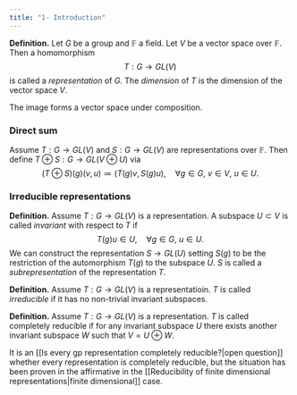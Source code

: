 ```yaml
---
title: "1- Introduction"
---
```


**Definition.** Let $G$ be a group and $\mathbb{F}$ a field. Let $V$ be a vector space over $\mathbb{F}$. Then a homomorphism
$$
T:G\longrightarrow GL(V)
$$
is called a _representation_ of $G$. The _dimension_ of $T$ is the dimension of the vector space $V$.

The image forms a vector space under composition.

### Direct sum
Assume $T:G\to GL(V)$ and $S:G\to GL(V)$ are representations over $\mathbb{F}$. Then define $T\oplus S:G\to GL(V\oplus U)$ via
$$
(T\oplus S)(g)(v,u)\coloneqq (T(g)v,S(g)u),\quad\forall g\in G,\ v\in V,\ u\in U.
$$

### Irreducible representations
**Definition.** Assume $T:G\to GL(V)$ is a representation. A subspace $U\subset V$ is called _invariant_ with respect to $T$ if 
$$
T(g)u\in U,\quad \forall g\in G,\ u\in U.
$$
We can construct the representation $S\to GL(U)$ setting $S(g)$ to be the restriction of the automorphism $T(g)$ to the subspace $U$. $S$ is called a _subrepresentation_ of the representation $T$.

**Definition.** Assume $T:G\to GL(V)$ is a representatioin. $T$ is called _irreducible_ if it has no non-trivial invariant subspaces.

**Definition.** Assume $T:G\to GL(V)$ is a representation. $T$ is called completely reducible if for any invariant subspace $U$ there exists another invariant subspace $W$ such that $V=U\oplus W$.

It is an [[Is every gp representation completely reducible?|open question]] whether every representation is completely reducible, but the situation has been proven in the affirmative in the [[Reducibility of finite dimensional representations|finite dimensional]] case.
